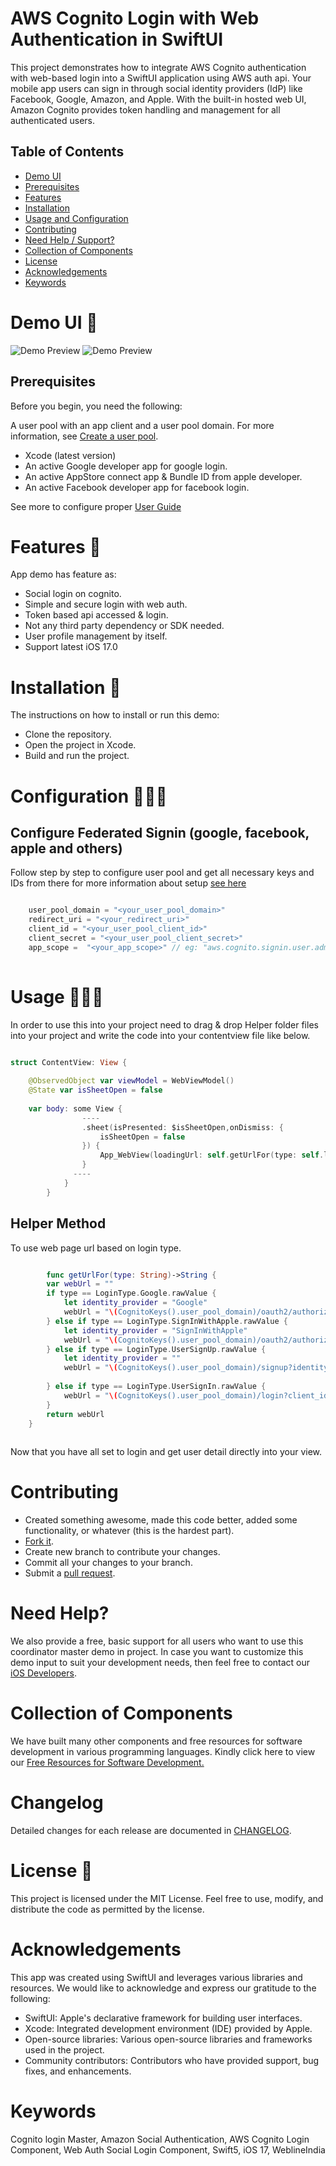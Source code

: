 # AWS Cognito Login with Web Authentication in SwiftUI

This project demonstrates how to integrate AWS Cognito authentication with web-based login into a SwiftUI application using AWS auth api.
Your mobile app users can sign in through social identity providers (IdP) like Facebook, Google, Amazon, and Apple. With the built-in hosted web UI, Amazon Cognito provides token handling and management for all authenticated users.

## Table of Contents 

- [Demo UI](#demo)
- [Prerequisites](#prerequisites)
- [Features](#features)
- [Installation](#installation)
- [Usage and Configuration](#usage-and-configuration)
- [Contributing](#contributing)
- [Need Help / Support?](#need-help)
- [Collection of Components](#collection-of-Components)
- [License](#license)
- [Acknowledgements](#acknowledgements)
- [Keywords](#keywords)

# Demo UI 📱


<img src="./demo1.gif" alt="Demo Preview">
<img src="./demo2.gif" alt="Demo Preview">


## Prerequisites

Before you begin, you need the following:

A user pool with an app client and a user pool domain. For more information, see [Create a user pool](https://docs.aws.amazon.com/cognito/latest/developerguide/cognito-user-pool-as-user-directory.html).

- Xcode (latest version)
- An active Google developer app for google login.
- An active AppStore connect app & Bundle ID from apple developer.
- An active Facebook developer app for facebook login. 

See more to configure proper [User Guide](https://docs.aws.amazon.com/cognito/latest/developerguide/cognito-user-pools-social-idp.html)

# Features 🥳

App demo has feature as:

* Social login on cognito.
* Simple and secure login with web auth.
* Token based api accessed & login.
* Not any third party dependency or SDK needed.
* User profile management by itself.
* Support latest iOS 17.0

# Installation 💾

The instructions on how to install or run this demo:

* Clone the repository.
* Open the project in Xcode.
* Build and run the project.

# Configuration 👩🏾‍🔬

## Configure Federated Signin (google, facebook, apple and others)
Follow step by step to configure user pool and get all necessary keys and IDs from there for more information about setup [see here](https://docs.aws.amazon.com/cognito/latest/developerguide/cognito-user-pools-social-idp.html)

```swift

    user_pool_domain = "<your_user_pool_domain>"
    redirect_uri = "<your_redirect_uri>"
    client_id = "<your_user_pool_client_id>"
    client_secret = "<your_user_pool_client_secret>"
    app_scope =  "<your_app_scope>" // eg: "aws.cognito.signin.user.admin+email+openid+phone+profile"
    
```

# Usage 👩🏾‍🔬

In order to use this into your project need to drag & drop Helper folder files into your project and write the code into your contentview file like below.

```swift

struct ContentView: View {
    
    @ObservedObject var viewModel = WebViewModel()
    @State var isSheetOpen = false
    
    var body: some View {
                ----
                .sheet(isPresented: $isSheetOpen,onDismiss: {
                    isSheetOpen = false
                }) {
                    App_WebView(loadingUrl: self.getUrlFor(type: self.loginType), viewModel: viewModel)
                }
              ----
            }
        }

```

## Helper Method

To use web page url based on login type.


```swift

        func getUrlFor(type: String)->String {
        var webUrl = ""
        if type == LoginType.Google.rawValue {
            let identity_provider = "Google"
            webUrl = "\(CognitoKeys().user_pool_domain)/oauth2/authorize?identity_provider=\(identity_provider)&client_id=\(CognitoKeys().client_id)&response_type=code&scope=\(CognitoKeys().app_scope)&redirect_uri=\(CognitoKeys().redirect_uri)"
        } else if type == LoginType.SignInWithApple.rawValue {
            let identity_provider = "SignInWithApple"
            webUrl = "\(CognitoKeys().user_pool_domain)/oauth2/authorize?identity_provider=\(identity_provider)&client_id=\(CognitoKeys().client_id)&response_type=code&scope=\(CognitoKeys().app_scope)&redirect_uri=\(CognitoKeys().redirect_uri)"
        } else if type == LoginType.UserSignUp.rawValue {
            let identity_provider = ""
            webUrl = "\(CognitoKeys().user_pool_domain)/signup?identity_provider=\(identity_provider)&client_id=\(CognitoKeys().client_id)&response_type=code&redirect_uri=\(CognitoKeys().redirect_uri)"
            
        } else if type == LoginType.UserSignIn.rawValue {
            webUrl = "\(CognitoKeys().user_pool_domain)/login?client_id=\(CognitoKeys().client_id)&response_type=code&scope=\(CognitoKeys().app_scope)&redirect_uri=\(CognitoKeys().redirect_uri)"
        }
        return webUrl
    }
    

```

Now that you have all set to login and get user detail directly into your view.


# Contributing

- Created something awesome, made this code better, added some functionality, or whatever (this is the hardest part).
- [Fork it](http://help.github.com/forking/).
- Create new branch to contribute your changes.
- Commit all your changes to your branch.
- Submit a [pull request](http://help.github.com/pull-requests/).


# Need Help? 

We also provide a free, basic support for all users who want to use this coordinator master demo in project. In case you want to customize this demo input to suit your development needs, then feel free to contact our [iOS Developers](https://www.weblineindia.com/hire-ios-app-developers.html).

# Collection of Components

We have built many other components and free resources for software development in various programming languages. Kindly click here to view our [Free Resources for Software Development.](https://www.weblineindia.com/software-development-resources.html)

# Changelog

Detailed changes for each release are documented in [CHANGELOG](./CHANGELOG).

# License 📃

This project is licensed under the MIT License. Feel free to use, modify, and distribute the code as permitted by the license.

# Acknowledgements

This app was created using SwiftUI and leverages various libraries and resources. We would like to acknowledge and express our gratitude to the following:
* SwiftUI: Apple's declarative framework for building user interfaces.
* Xcode: Integrated development environment (IDE) provided by Apple.
* Open-source libraries: Various open-source libraries and frameworks used in the project.
* Community contributors: Contributors who have provided support, bug fixes, and enhancements.

# Keywords

Cognito login Master, Amazon Social Authentication, AWS Cognito Login Component, Web Auth Social Login Component, Swift5, iOS 17, WeblineIndia
